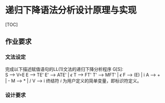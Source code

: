 # 递归下降语法分析设计原理与实现
[TOC]
## 作业要求
### 文法设定
完成以下描述赋值语句的LL(1)文法的递归下降分析程序
G[S]:	
		S 	-->	V=E
		E 	-->	TE'
		E' 	-->	ATE' | $\epsilon$
		T	-->	FT'
		T'	-->	MFT' | $\epsilon$
		F	-->	(E) | i
		A	-->	+ | -
		M	--> * | /
		V	--> i
终结符 $i$ 为用户定义的简单变量，即标识符定义。
### 设计要求
